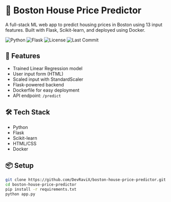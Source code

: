 # 🏡 Boston House Price Predictor

A full-stack ML web app to predict housing prices in Boston using 13 input features. Built with Flask, Scikit-learn, and deployed using Docker.

![Python](https://img.shields.io/badge/Python-3.9-blue)
![Flask](https://img.shields.io/badge/Flask-Framework-lightgrey)
![License](https://img.shields.io/github/license/DevRaviX/boston-house-price-predictor)
![Last Commit](https://img.shields.io/github/last-commit/DevRaviX/boston-house-price-predictor)

## 🚀 Features
- Trained Linear Regression model
- User input form (HTML)
- Scaled input with StandardScaler
- Flask-powered backend
- Dockerfile for easy deployment
- API endpoint: `/predict`

## 🛠 Tech Stack
- Python
- Flask
- Scikit-learn
- HTML/CSS
- Docker

## 📦 Setup
```bash
git clone https://github.com/DevRaviX/boston-house-price-predictor.git
cd boston-house-price-predictor
pip install -r requirements.txt
python app.py
